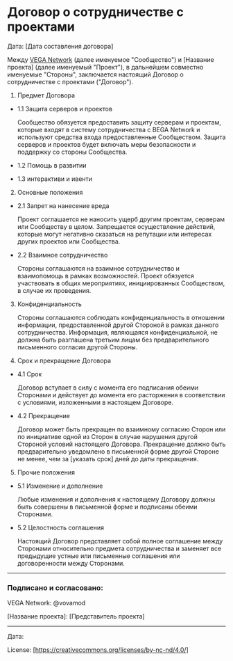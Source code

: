 # Договор о сотрудничестве с проектами

Дата: [Дата составления договора]

Между [VEGA Network](https://vega-network.cx.ua) (далее именуемое "Сообщество") и [Название проекта] (далее именуемый "Проект"), в дальнейшем совместно именуемые "Стороны", заключается настоящий Договор о сотрудничестве с проектами ("Договор").

1. Предмет Договора
- 1.1 Защита серверов и проектов

  Сообщество обязуется предоставить защиту серверам и проектам, которые входят в систему сотрудничества с ВEGA Network и используют средства входа предоставленные Сообществом. Защита серверов и проектов будет включать меры безопасности и поддержку со стороны Сообщества.

- 1.2 Помощь в развитии

- 1.3 интерактиви и ивенти


2. Основные положения
- 2.1 Запрет на нанесение вреда

  Проект соглашается не наносить ущерб другим проектам, серверам или Сообществу в целом. Запрещается осуществление действий, которые могут негативно сказаться на репутации или интересах других проектов или Сообщества.

- 2.2 Взаимное сотрудничество

  Стороны соглашаются на взаимное сотрудничество и взаимопомощь в рамках возможностей. Проект обязуется участвовать в общих мероприятиях, инициированных Сообществом, в случае их проведения.

3. Конфиденциальность

   Стороны соглашаются соблюдать конфиденциальность в отношении информации, предоставленной другой Стороной в рамках данного сотрудничества. Информация, являющаяся конфиденциальной, не должна быть разглашена третьим лицам без предварительного письменного согласия другой Стороны.

4. Срок и прекращение Договора
- 4.1 Срок

  Договор вступает в силу с момента его подписания обеими Сторонами и действует до момента его расторжения в соответствии с условиями, изложенными в настоящем Договоре.

- 4.2 Прекращение

  Договор может быть прекращен по взаимному согласию Сторон или по инициативе одной из Сторон в случае нарушения другой Стороной условий настоящего Договора. Прекращение должно быть предварительно уведомлено в письменной форме другой Стороне не менее, чем за [указать срок] дней до даты прекращения.

5. Прочие положения

- 5.1 Изменение и дополнение

  Любые изменения и дополнения к настоящему Договору должны быть совершены в письменной форме и подписаны обеими Сторонами.

- 5.2 Целостность соглашения

  Настоящий Договор представляет собой полное соглашение между Сторонами относительно предмета сотрудничества и заменяет все предыдущие устные или письменные соглашения или договоренности между Сторонами.

---
### Подписано и согласовано:

VEGA Network: @vovamod

[Название проекта]: [Представитель проекта]

---
Дата:

License: [https://creativecommons.org/licenses/by-nc-nd/4.0/]
